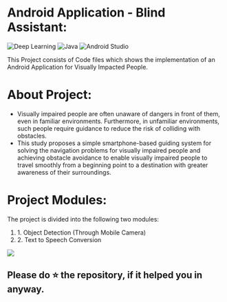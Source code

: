 # Android Application - Blind Assistant:

![Deep Learning](https://img.shields.io/badge/Deep%20Learning-blue.svg) ![Java](https://img.shields.io/badge/Java-brightgreen.svg) ![Android Studio](https://img.shields.io/badge/Android%20Studio-orange.svg)

This Project consists of Code files which shows the implementation of an Android Application for Visually Impacted People.

# About Project:
<ul>
<li>Visually impaired people are often unaware of dangers in front of them, even in familiar environments. Furthermore, in unfamiliar environments, such people require guidance to reduce the risk of colliding with obstacles. </li>
<li>This study proposes a simple smartphone-based guiding system for solving the navigation problems for visually impaired people and achieving obstacle avoidance to enable visually impaired people to travel smoothly from a beginning point to a destination with greater awareness of their surroundings.</li>
</ul>

# Project Modules:
The project is divided into the following two modules:
<ol>
  <li>1. Object Detection (Through Mobile Camera)</li>
  <li>2. Text to Speech Conversion</li>
</ol>

<img src="https://github.com/jainharsh644/Visual-Assistance-App/blob/main/Architecture.png" />


## Please do ⭐ the repository, if it helped you in anyway.
